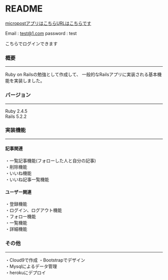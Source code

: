 # README

[micropostアプリはこちらURLはこちらです](https://afternoon-temple-22969.herokuapp.com/)

Email : test@1.com
password : test

こちらでログインできます

### 概要
***
Ruby on Railsの勉強として作成して、 一般的なRailsアプリに実装される基本機能を実装しました。

### バージョン
***
Ruby 2.4.5  
Rails 5.2.2

### 実装機能
***

#### 記事関連
・一覧記事機能(フォローした人と自分の記事)  
・削除機能  
・いいね機能  
・いいね記事一覧機能  

#### ユーザー関連
・登録機能  
・ログイン、ログアウト機能  
・フォロー機能  
・一覧機能  
・詳細機能  

### その他
***
・Cloud9で作成
・Bootstrapでデザイン  
・Mysqlによるデータ管理  
・herokuにデプロイ
